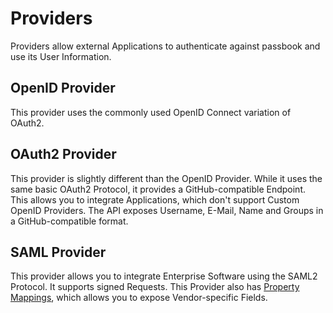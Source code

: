 # Providers

Providers allow external Applications to authenticate against passbook and use its User Information.

## OpenID Provider

This provider uses the commonly used OpenID Connect variation of OAuth2.

## OAuth2 Provider

This provider is slightly different than the OpenID Provider. While it uses the same basic OAuth2 Protocol, it provides a GitHub-compatible Endpoint. This allows you to integrate Applications, which don't support Custom OpenID Providers.
The API exposes Username, E-Mail, Name and Groups in a GitHub-compatible format.

## SAML Provider

This provider allows you to integrate Enterprise Software using the SAML2 Protocol. It supports signed Requests. This Provider also has [Property Mappings](property-mappings.md#saml-property-mapping), which allows you to expose Vendor-specific Fields.
